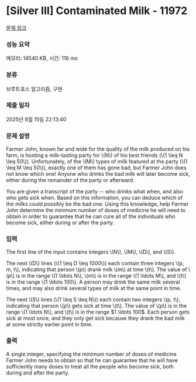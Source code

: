 # [Silver III] Contaminated Milk - 11972 

[문제 링크](https://www.acmicpc.net/problem/11972) 

### 성능 요약

메모리: 14540 KB, 시간: 116 ms

### 분류

브루트포스 알고리즘, 구현

### 제출 일자

2025년 8월 15일 22:13:40

### 문제 설명

<p>Farmer John, known far and wide for the quality of the milk produced on his farm, is hosting a milk-tasting party for \(N\) of his best friends (\(1 \leq N \leq 50\)). Unfortunately, of the \(M\) types of milk featured at the party (\(1 \leq M \leq 50\)), exactly one of them has gone bad, but Farmer John does not know which one! Anyone who drinks the bad milk will later become sick, either during the remainder of the party or afterward.</p>

<p>You are given a transcript of the party -- who drinks what when, and also who gets sick when. Based on this information, you can deduce which of the milks could possibly be the bad one. Using this knowledge, help Farmer John determine the minimum number of doses of medicine he will need to obtain in order to guarantee that he can cure all of the individuals who become sick, either during or after the party.</p>

### 입력 

 <p>The first line of the input contains integers \(N\), \(M\), \(D\), and \(S\).</p>

<p>The next \(D\) lines (\(1 \leq D \leq 1000\)) each contain three integers \(p, m, t\), indicating that person \(p\) drank milk \(m\) at time \(t\). The value of \(p\) is in the range \(1 \ldots N\), \(m\) is in the range \(1 \ldots M\), and \(t\) is in the range \(1 \ldots 100\). A person may drink the same milk several times, and may also drink several types of milk at the same point in time.</p>

<p>The next \(S\) lines (\(1 \leq S \leq N\)) each contain two integers \(p, t\), indicating that person \(p\) gets sick at time \(t\). The value of \(p\) is in the range \(1 \ldots N\), and \(t\) is in the range $1 \ldots 100$. Each person gets sick at most once, and they only get sick because they drank the bad milk at some strictly earlier point in time.</p>

### 출력 

 <p>A single integer, specifying the minimum number of doses of medicine Farmer John needs to obtain so that he can guarantee that he will have sufficiently many doses to treat all the people who become sick, both during and after the party.</p>

